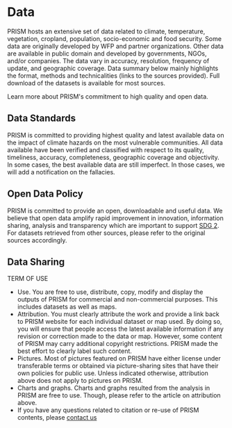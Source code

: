 # Data

PRISM hosts an extensive set of data related to climate, temperature, vegetation, cropland, population, socio-economic and food security. Some data are originally developed by WFP and partner organizations. Other data are available in public domain and developed by governments, NGOs, and/or companies. The data vary in accuracy, resolution, frequency of update, and geographic coverage. Data summary below mainly highlights the format, methods and technicalities (links to the sources provided). Full download of the datasets is available for most sources.

Learn more about PRISM's commitment to high quality and open data.

## Data Standards

PRISM is committed to providing highest quality and latest available data on the impact of climate hazards on the most vulnerable communities. All data available have been verified and classified with respect to its quality, timeliness, accuracy, completeness, geographic coverage and objectivity. In some cases, the best available data are still imperfect. In those cases, we will add a notification on the fallacies.

## Open Data Policy

PRISM is committed to provide an open, downloadable and useful data. We believe that open data amplify rapid improvement in innovation, information sharing, analysis and transparency which are important to support [SDG 2](https://www.wfp.org/zero-hunger). For datasets retrieved from other sources, please refer to the original sources accordingly.


## Data Sharing

TERM OF USE

 - Use. You are free to use, distribute, copy, modify and display the outputs of PRISM for commercial and non-commercial purposes. This includes datasets as well as maps.
 - Attribution. You must clearly attribute the work and provide a link back to PRISM website for each individual dataset or map used. By doing so, you will ensure that people access the latest available information if any revision or correction made to the data or map. However, some content of PRISM may carry additional copyright restrictions. PRISM made the best effort to clearly label such content.
 - Pictures. Most of pictures featured on PRISM have either license under transferable terms or obtained via picture-sharing sites that have their own policies for public use. Unless indicated otherwise, attribution above does not apply to pictures on PRISM.
 - Charts and graphs. Charts and graphs resulted from the analysis in PRISM are free to use. Though, please refer to the article on attribution above.
 - If you have any questions related to citation or re-use of PRISM contents, please [contact us](../overview/contact.md)